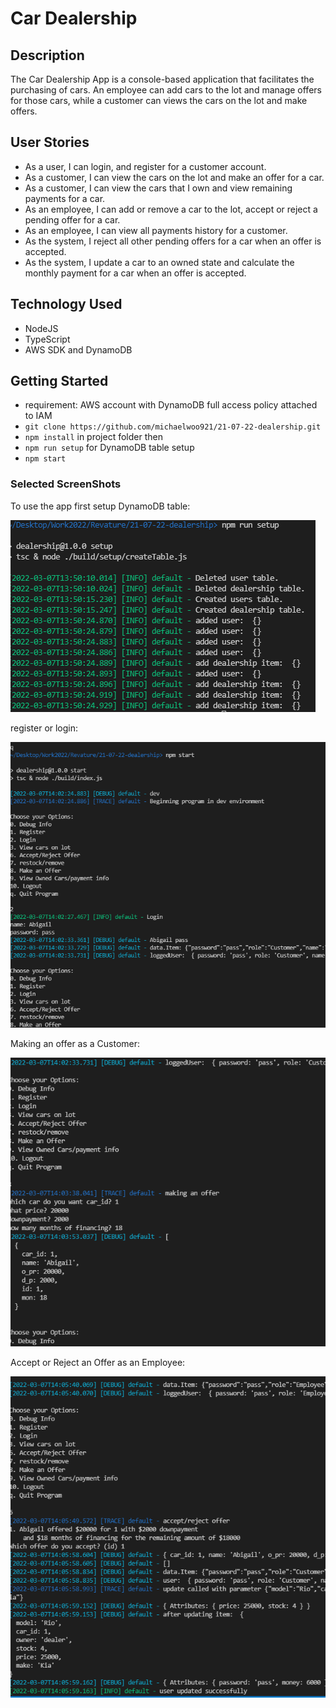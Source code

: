 # Car Dealership

## Description

The Car Dealership App is a console-based application that facilitates the purchasing of cars. An employee can add cars to the lot and manage offers for those cars, while a customer can views the cars on the lot and make offers.

## User Stories

- As a user, I can login, and register for a customer account.
- As a customer, I can view the cars on the lot and make an offer for a car.
- As a customer, I can view the cars that I own and view remaining payments for a car.
- As an employee, I can add or remove a car to the lot, accept or reject a pending offer for a car.
- As an employee, I can view all payments history for a customer.
- As the system, I reject all other pending offers for a car when an offer is accepted.
- As the system, I update a car to an owned state and calculate the monthly payment for a car when an offer is accepted.

## Technology Used

- NodeJS
- TypeScript
- AWS SDK and DynamoDB

## Getting Started

- requirement: AWS account with DynamoDB full access policy attached to IAM
- `git clone https://github.com/michaelwoo921/21-07-22-dealership.git`
- `npm install` in project folder then
- `npm run setup` for DynamoDB table setup
- `npm start`

### Selected ScreenShots

To use the app first setup DynamoDB table:

![Setup](/ScreenShots/setup.png 'Setup')

register or login:

![Login](/ScreenShots/login.png 'Login')

Making an offer as a Customer:

![Make an Offer](/ScreenShots/offer.png 'Make an Offer')

Accept or Reject an Offer as an Employee:

![Accept an Offer](/ScreenShots/accept.png 'Process an Offer')
